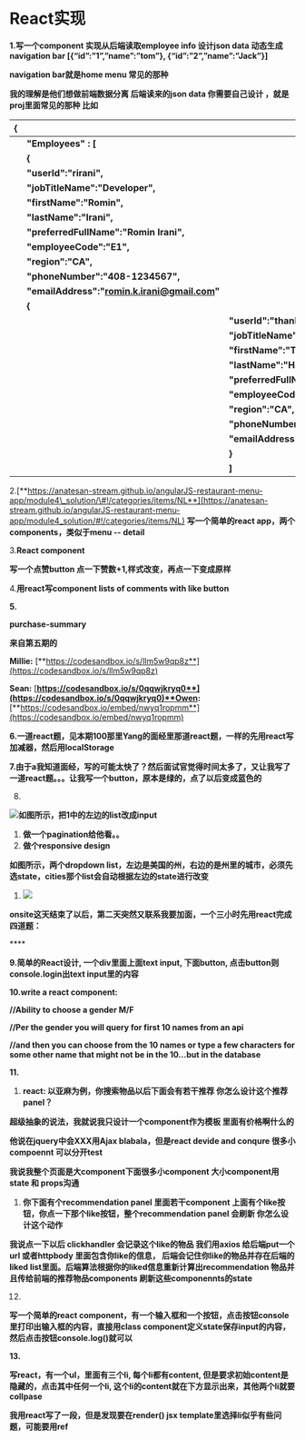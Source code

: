# React实现



**1.写一个component 实现从后端读取employee  info 设计json data 动态生成navigation bar \[{“id”:”1”,”name”:”tom”}, {“id”:”2”,”name”:”Jack”}\]**

**navigation bar就是home menu 常见的那种**

**我的理解是他们想做前端数据分离 后端读来的json data 你需要自己设计 ，就是proj里面常见的那种 比如**  


| **{** |  |  |
| :--- | :--- | :--- |
|  | **"Employees" : \[** |  |
|  | **{** |  |
|  | **"userId":"rirani",** |  |
|  | **"jobTitleName":"Developer",** |  |
|  | **"firstName":"Romin",** |  |
|  | **"lastName":"Irani",** |  |
|  | **"preferredFullName":"Romin Irani",** |  |
|  | **"employeeCode":"E1",** |  |
|  | **"region":"CA",** |  |
|  | **"phoneNumber":"408-1234567",** |  |
|  | **"emailAddress":"romin.k.irani@gmail.com"** |  |
|  | **{** |  |
|  |  | **"userId":"thanks",** |
|  |  | **"jobTitleName":"Program Directory",** |
|  |  | **"firstName":"Tom",** |
|  |  | **"lastName":"Hanks",** |
|  |  | **"preferredFullName":"Tom Hanks",** |
|  |  | **"employeeCode":"E3",** |
|  |  | **"region":"CA",** |
|  |  | **"phoneNumber":"408-2222222",** |
|  |  | **"emailAddress":"tomhanks@gmail.com"** |
|  |  | **}** |
|  |  | **\]** |

2.[**https://anatesan-stream.github.io/angularJS-restaurant-menu-app/module4\_solution/\#!/categories/items/NL**](https://anatesan-stream.github.io/angularJS-restaurant-menu-app/module4_solution/#!/categories/items/NL) **写一个简单的react app，两个components，类似于menu -- detail**  


3.**React component**

**写一个点赞button 点一下赞数+1,样式改变，再点一下变成原样**

4.**用react写component  lists of comments with like button**

**5.**

**purchase-summary**

**来自第五期的**  
  


**Millie:** [**https://codesandbox.io/s/llm5w9qp8z**](https://codesandbox.io/s/llm5w9qp8z)

**Sean:** [**https://codesandbox.io/s/0qqwjkryq0**](https://codesandbox.io/s/0qqwjkryq0)**Owen:** [**https://codesandbox.io/embed/nwyq1ropmm**](https://codesandbox.io/embed/nwyq1ropmm)



**6.一道react题，见本期100那里Yang的面经里那道react题，一样的先用react写加减器，然后用localStorage**

**7.由于a我知道面经，写的可能太快了？然后面试官觉得时间太多了，又让我写了一道react题。。。让我写一个button，原本是绿的，点了以后变成蓝色的**

8.

![](https://lh5.googleusercontent.com/5u0_FXHXA2h1x-YFOl769t2ISoOSCSWIX11sbNAvpIrUCd5R7Fa50vuoqVb0NkT0wdykYzABhb_SAC47Gx5IHSvy79La3JBbHQEVX6RzznvwsdLzdF5iLV36sZ2URlg_H8z5q8Gy)**如图所示，把1中的左边的list改成input**

1. **做一个pagination给他看。。**
2. **做个responsive design**

**如图所示，两个dropdown list，左边是美国的州，右边的是州里的城市，必须先选state，cities那个list会自动根据左边的state进行改变**

1. ![](https://lh6.googleusercontent.com/GUkCliggix4biLSR7dBbgxQIsukvyzpkMRjrCrxwyH2b9q-5seqhxGwgdgRKpZLIf_z1_pn8GY7LEBuNiY18-KVbI-h677CLU9mhKONQUSFpAVWc4yPZAFB42V0AVUnXvZnPmmjL)

**onsite这天结束了以后，第二天突然又联系我要加面，一个三小时先用react完成四道题：**

\*\*\*\*

**9.简单的React设计, 一个div里面上面text input, 下面button, 点击button则console.login出text input里的内容**

**10.write a react component:**

**//Ability to choose a gender M/F**

**//Per the gender you will query for first 10 names from an api**

**//and then you can choose from the 10 names or type a few characters for some other name that might not be in the 10...but in the database**  


**11.**

1. **react: 以亚麻为例，你搜索物品以后下面会有若干推荐 你怎么设计这个推荐panel？**

**超级抽象的说法，我就说我只设计一个component作为模板 里面有价格啊什么的**

**他说在jquery中会XXX用Ajax blabala，但是react devide and conqure 很多小compoennt 可以分开test**

**我说我整个页面是大component下面很多小component 大小component用state 和 props沟通**

1. **你下面有个recommendation panel 里面若干component 上面有个like按钮，你点一下那个like按钮，整个recommendation panel 会刷新 你怎么设计这个动作**

**我说点一下以后 clickhandler 会记录这个like的物品 我们用axios 给后端put一个 url 或者httpbody 里面包含你like的信息， 后端会记住你like的物品并存在后端的liked list里面。后端算法根据你的liked信息重新计算出recommendation 物品并且传给前端的推荐物品components 刷新这些componennts的state**  


12.

 **写一个简单的react component，有一个输入框和一个按钮，点击按钮console里打印出输入框的内容，直接用class component定义state保存input的内容， 然后点击按钮console.log\(\)就可以**

**13.**

**写react，有一个ul，里面有三个li, 每个li都有content, 但是要求初始content是隐藏的，点击其中任何一个li, 这个li的content就在下方显示出来，其他两个li就要collpase**

**我用react写了一段，但是发现要在render\(\) jsx template里选择li似乎有些问题，可能要用ref**  
  


  


